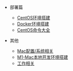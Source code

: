 <!-- 侧边栏配置文件 -->

* 部署篇
    * [CentOS环境搭建](centos/centos-service.md)
    * [Docker环境搭建](centos/docker-service.md)
    * [CentOS命令大全](centos/centos-command.md)

* 其他
    * [Mac配置/系统相关](mac/mac.md)
    * [M1-Mac本地开发环境搭建](mac/m1-docker.md)
    * [工作相关](work/index.md)

[//]: # (  * [JAVA基础知识]&#40;java/java-doc.md&#41;)

[//]: # (* 项目技术)

[//]: # (  * [个人项目总结]&#40;java/myProject.md&#41;)

[//]: # (* 前端相关)

[//]: # (  * [Vue]&#40;vue/vue.md&#41;)
